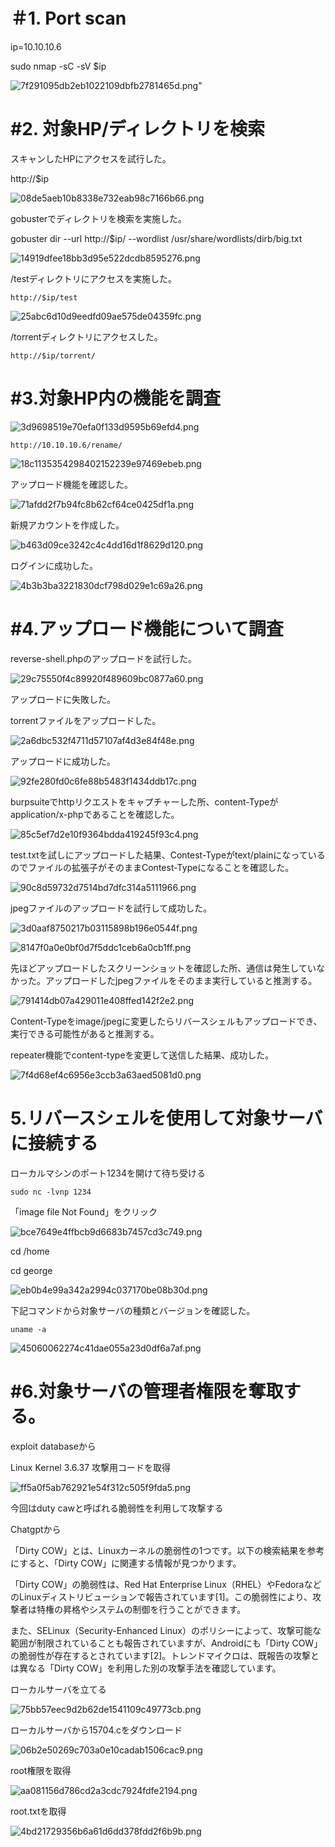 # ＃1\. Port scan

ip=10.10.10.6

sudo nmap -sC -sV $ip

![7f291095db2eb1022109dbfb2781465d.png](../_resources/7f291095db2eb1022109dbfb2781465d.png)"

# #2\. 対象HP/ディレクトリを検索

スキャンしたHPにアクセスを試行した。

http://$ip

![08de5aeb10b8338e732eab98c7166b66.png](../_resources/08de5aeb10b8338e732eab98c7166b66.png)

gobusterでディレクトリを検索を実施した。

gobuster dir --url http://$ip/ --wordlist /usr/share/wordlists/dirb/big.txt

![14919dfee18bb3d95e522dcdb8595276.png](../_resources/14919dfee18bb3d95e522dcdb8595276.png)

/testディレクトリにアクセスを実施した。

`http://$ip/test`

![25abc6d10d9eedfd09ae575de04359fc.png](../_resources/25abc6d10d9eedfd09ae575de04359fc.png)

/torrentディレクトリにアクセスした。

`http://$ip/torrent/`

# #3.対象HP内の機能を調査

![3d9698519e70efa0f133d9595b69efd4.png](../_resources/3d9698519e70efa0f133d9595b69efd4.png)

`http://10.10.10.6/rename/`

![18c1135354298402152239e97469ebeb.png](../_resources/18c1135354298402152239e97469ebeb.png)

アップロード機能を確認した。

![71afdd2f7b94fc8b62cf64ce0425df1a.png](../_resources/71afdd2f7b94fc8b62cf64ce0425df1a.png)

新規アカウントを作成した。

![b463d09ce3242c4c4dd16d1f8629d120.png](../_resources/b463d09ce3242c4c4dd16d1f8629d120.png)

ログインに成功した。

![4b3b3ba3221830dcf798d029e1c69a26.png](../_resources/4b3b3ba3221830dcf798d029e1c69a26.png)

# #4.アップロード機能について調査

reverse-shell.phpのアップロードを試行した。

![29c75550f4c89920f489609bc0877a60.png](../_resources/29c75550f4c89920f489609bc0877a60.png)

アップロードに失敗した。

torrentファイルをアップロードした。

![2a6dbc532f4711d57107af4d3e84f48e.png](../_resources/2a6dbc532f4711d57107af4d3e84f48e.png)

アップロードに成功した。

![92fe280fd0c6fe88b5483f1434ddb17c.png](../_resources/92fe280fd0c6fe88b5483f1434ddb17c.png)

burpsuiteでhttpリクエストをキャプチャーした所、content-Typeがapplication/x-phpであることを確認した。

![85c5ef7d2e10f9364bdda419245f93c4.png](../_resources/85c5ef7d2e10f9364bdda419245f93c4.png)

test.txtを試しにアップロードした結果、Contest-Typeがtext/plainになっているのでファイルの拡張子がそのままContest-Typeになることを確認した。

![90c8d59732d7514bd7dfc314a5111966.png](../_resources/90c8d59732d7514bd7dfc314a5111966.png)

jpegファイルのアップロードを試行して成功した。

![3d0aaf8750217b03115898b196e0544f.png](../_resources/3d0aaf8750217b03115898b196e0544f.png)

![8147f0a0e0bf0d7f5ddc1ceb6a0cb1ff.png](../_resources/8147f0a0e0bf0d7f5ddc1ceb6a0cb1ff.png)

先ほどアップロードしたスクリーンショットを確認した所、通信は発生していなかった。アップロードしたjpegファイルをそのまま実行していると推測する。

![791414db07a429011e408ffed142f2e2.png](../_resources/791414db07a429011e408ffed142f2e2.png)

Content-Typeをimage/jpegに変更したらリバースシェルもアップロードでき、実行できる可能性があると推測する。

repeater機能でcontent-typeを変更して送信した結果、成功した。

![7f4d68ef4c6956e3ccb3a63aed5081d0.png](../_resources/7f4d68ef4c6956e3ccb3a63aed5081d0.png)

# 5.リバースシェルを使用して対象サーバに接続する

ローカルマシンのポート1234を開けて待ち受ける

`sudo nc -lvnp 1234`

「image file Not Found」をクリック

![bce7649e4ffbcb9d6683b7457cd3c749.png](../_resources/bce7649e4ffbcb9d6683b7457cd3c749.png)

cd /home

cd george

![eb0b4e99a342a2994c037170be08b30d.png](../_resources/eb0b4e99a342a2994c037170be08b30d.png)

下記コマンドから対象サーバの種類とバージョンを確認した。

`uname -a`

![45060062274c41dae055a23d0df6a7af.png](../_resources/45060062274c41dae055a23d0df6a7af.png)

# #6.対象サーバの管理者権限を奪取する。

exploit databaseから

Linux Kernel 3.6.37 攻撃用コードを取得

![ff5a0f5ab762921e54f312c505f9fda5.png](../_resources/ff5a0f5ab762921e54f312c505f9fda5.png)

今回はduty cawと呼ばれる脆弱性を利用して攻撃する

Chatgptから

「Dirty COW」とは、Linuxカーネルの脆弱性の1つです。以下の検索結果を参考にすると、「Dirty COW」に関連する情報が見つかります。

「Dirty COW」の脆弱性は、Red Hat Enterprise Linux（RHEL）やFedoraなどのLinuxディストリビューションで報告されています\[1\]。この脆弱性により、攻撃者は特権の昇格やシステムの制御を行うことができます。

また、SELinux（Security-Enhanced Linux）のポリシーによって、攻撃可能な範囲が制限されていることも報告されていますが、Androidにも「Dirty COW」の脆弱性が存在するとされています\[2\]。トレンドマイクロは、既報告の攻撃とは異なる「Dirty COW」を利用した別の攻撃手法を確認しています。

ローカルサーバを立てる

![75bb57eec9d2b62de1541109c49773cb.png](../_resources/75bb57eec9d2b62de1541109c49773cb.png)

ローカルサーバから15704.cをダウンロード

![06b2e50269c703a0e10cadab1506cac9.png](../_resources/06b2e50269c703a0e10cadab1506cac9.png)

root権限を取得

![aa081156d786cd2a3cdc7924fdfe2194.png](../_resources/aa081156d786cd2a3cdc7924fdfe2194.png)

root.txtを取得

![4bd21729356b6a61d6dd378fdd2f6b9b.png](../_resources/4bd21729356b6a61d6dd378fdd2f6b9b.png)